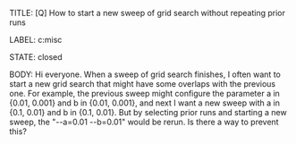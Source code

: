 TITLE:
[Q] How to start a new sweep of grid search without repeating prior runs

LABEL:
c:misc

STATE:
closed

BODY:
Hi everyone. When a sweep of grid search finishes, I often want to start a new grid search that might have some overlaps with the previous one. For example, the previous sweep might configure the parameter a in {0.01, 0.001} and b in {0.01, 0.001}, and next I want a new sweep with a in {0.1, 0.01} and b in {0.1, 0.01}. But by selecting prior runs and starting a new sweep, the "--a=0.01 --b=0.01" would be rerun. Is there a way to prevent this?

